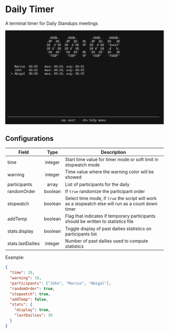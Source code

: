 # Daily Timer

A terminal timer for Daily Standups meetings

![Hero screenshot](/docs/hero.png)

## Configurations

| Field             |  Type   | Description                                                                                         |
| ----------------- | :-----: | --------------------------------------------------------------------------------------------------- |
| time              | integer | Start time value for timer mode or soft limit in stopwatch mode                                     |
| warning           | integer | Time value where the warning color will be showed                                                   |
| participants      |  array  | List of participants for the daily                                                                  |
| randomOrder       | boolean | If `true` randomize the participant order                                                           |
| stopwatch         | boolean | Select time mode, if `true` the script will work as a stopwatch else will run as a count down timer |
| addTemp           | boolean | Flag that indicates if temporary participants should be written to statistics file                  |
| stats.display     | boolean | Toggle display of past dailies statistics on participants list                                      |
| stats.lastDailies | integer | Number of past dailies used to compute statistics                                                   |

Example:

```json
{
  "time": 20,
  "warning": 10,
  "participants": ["John", "Marcus", "Abigal"],
  "randomOrder": true,
  "stopwatch": true,
  "addTemp": false,
  "stats": {
    "display": true,
    "lastDailies": 30
  }
}
```
